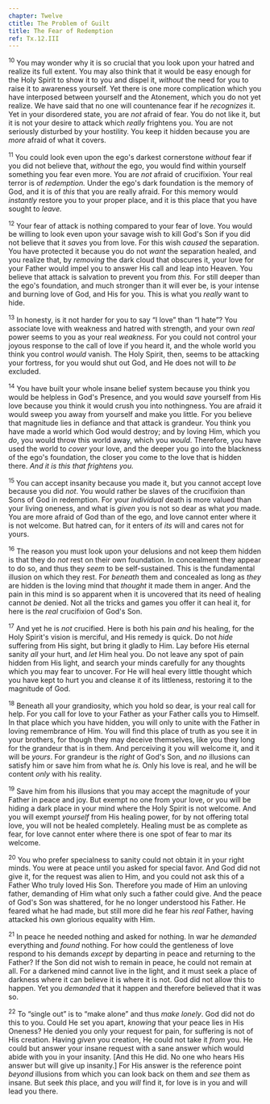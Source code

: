 ```yaml
---
chapter: Twelve
ctitle: The Problem of Guilt
title: The Fear of Redemption
ref: Tx.12.III
---
```


<sup>10</sup> You may wonder why it is so crucial that you look upon your hatred
and realize its full extent. You may also think that it would be easy
enough for the Holy Spirit to show it to you and dispel it, *without*
the need for you to raise it to awareness yourself. Yet there is one
more complication which you have interposed between yourself and the
Atonement, which you do not yet realize. We have said that no one will
countenance fear if he *recognizes* it. Yet in your disordered state,
you are *not* afraid of fear. You do not like it, but it is not your
desire to attack which *really* frightens you. You are not seriously
disturbed by your hostility. You keep it hidden because you are *more*
afraid of what it covers.

<sup>11</sup> You could look even upon the ego's darkest cornerstone *without* fear
if you did not believe that, *without* the ego, you would find within
yourself something you fear even more. You are *not* afraid of
crucifixion. Your real terror is of *redemption.* Under the ego's dark
foundation is the memory of God, and it is of *this* that you are really
afraid. For this memory would *instantly* restore you to your proper
place, and it is this place that you have sought to *leave.*

<sup>12</sup> Your fear of attack is nothing compared to your fear of love. You
would be willing to look even upon your savage wish to kill God's Son if
you did not believe that it *saves* you from love. For this wish
*caused* the separation. You have protected it because you do not *want*
the separation healed, and you realize that, by *removing* the dark
cloud that obscures it, your love for your Father would impel you to
answer His call and leap into Heaven. You believe that attack is
salvation to prevent you from *this.* For still deeper than the ego's
foundation, and much stronger than it will ever be, is your intense and
burning love of God, and His for you. This is what you *really* want to
hide.

<sup>13</sup> In honesty, is it not harder for you to say “I love” than “I hate”?
You associate love with weakness and hatred with strength, and your own
*real* power seems to you as your real *weakness.* For you could not
control your joyous response to the call of love if you heard it, and
the whole world you think you control *would* vanish. The Holy Spirit,
then, seems to be attacking your fortress, for you would shut out God,
and He does not will to *be* excluded.

<sup>14</sup> You have built your whole insane belief system because you think you
would be helpless in God's Presence, and you would *save* yourself from
His love because you think it would crush you into nothingness. You are
afraid it would sweep you away from yourself and make you little. For
you believe that magnitude lies in defiance and that attack is grandeur.
You think you have made a world which God would destroy; and by loving
Him, which you *do*, you would throw this world away, which you *would*.
Therefore, you have used the world to *cover* your love, and the deeper
you go into the blackness of the ego's foundation, the closer you come
to the love that is hidden there. *And it is this that frightens you.*

<sup>15</sup> You can accept insanity because you made it, but you cannot accept
love because you did *not*. You would rather be slaves of the
crucifixion than Sons of God in redemption. For your *individual* death
is more valued than your living oneness, and what is *given* you is not
so dear as what *you* made. You are more afraid of God than of the ego,
and love cannot enter where it is not welcome. But hatred can, for it
enters of *its* will and cares not for yours.

<sup>16</sup> The reason you must look upon your delusions and not keep them hidden
is that they do *not* rest on their own foundation. In concealment they
appear to do so, and thus they *seem* to be self-sustained. This is the
fundamental illusion on which they rest. For *beneath* them and
concealed as long as *they* are hidden is the loving mind that *thought*
it made them in anger. And the pain in this mind is so apparent when it
is uncovered that its need of healing cannot *be* denied. Not all the
tricks and games you offer it can heal it, for here is the *real*
crucifixion of God's Son.

<sup>17</sup> And yet he is *not* crucified. Here is both his pain *and* his
healing, for the Holy Spirit's vision is merciful, and His remedy is
quick. Do not *hide* suffering from His sight, but bring it gladly to
Him. Lay before His eternal sanity *all* your hurt, and *let* Him heal
you. Do not leave any spot of pain hidden from His light, and search
your minds carefully for any thoughts which you may fear to uncover. For
He will heal every little thought which you have kept to hurt you and
cleanse it of its littleness, restoring it to the magnitude of God.

<sup>18</sup> Beneath all your grandiosity, which you hold so dear, is your real
call for help. For you call for love to your Father as your Father calls
you to Himself. In that place which you have hidden, you will only to
unite with the Father in loving remembrance of Him. You will find this
place of truth as you see it in your brothers, for though they may
deceive themselves, like you they long for the grandeur that is in them.
And perceiving it you will welcome it, and it will be *yours*. For
grandeur is the *right* of God's Son, and *no* illusions can satisfy him
or save him from what he *is.* Only his love is real, and he will be
content *only* with his reality.

<sup>19</sup> Save him from his illusions that you may accept the magnitude of your
Father in peace and joy. But exempt no one from your love, or you will
be hiding a dark place in your mind where the Holy Spirit is not
welcome. And you will exempt *yourself* from His healing power, for by
not offering total love, you will not be healed completely. Healing must
be as complete as fear, for love cannot enter where there is one spot of
fear to mar its welcome.

<sup>20</sup> You who prefer specialness to sanity could not obtain it in your
right minds. You were at peace until you asked for special favor. And
God did not give it, for the request was alien to Him, and you could not
ask this of a Father Who truly loved His Son. Therefore you made of Him
an unloving father, demanding of Him what only such a father could give.
And the peace of God's Son was shattered, for he no longer understood
his Father. He feared what he had made, but still more did he fear his
*real* Father, having attacked his own glorious equality with Him.

<sup>21</sup> In peace he needed nothing and asked for nothing. In war he
*demanded* everything and *found* nothing. For how could the gentleness
of love respond to his demands *except* by departing in peace and
returning to the Father? If the Son did not wish to remain in peace, he
could not remain at all. For a darkened mind cannot live in the light,
and it must seek a place of darkness where it can believe it is where it
is not. God did not allow this to happen. Yet you *demanded* that it
happen and therefore believed that it was so.

<sup>22</sup> To “single out” is to “make alone” and thus *make lonely*. God did
not do this to you. Could He set you apart, *knowing* that your peace
lies in His Oneness? He denied you only your request for pain, for
suffering is not of His creation. Having *given* you creation, He could
not take it *from* you. He could but answer your insane request with a
sane answer which would abide with you in your insanity. \[And this He
did. No one who hears His answer but will give up insanity.\] For His
answer is the reference point *beyond* illusions from which you can look
back on them and *see* them as insane. But seek *this* place, and you
*will* find it, for love is in you and will lead you there.

